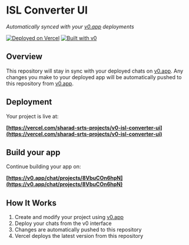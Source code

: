 # ISL Converter UI

*Automatically synced with your [v0.app](https://v0.app) deployments*

[![Deployed on Vercel](https://img.shields.io/badge/Deployed%20on-Vercel-black?style=for-the-badge&logo=vercel)](https://vercel.com/sharad-srts-projects/v0-isl-converter-ui)
[![Built with v0](https://img.shields.io/badge/Built%20with-v0.app-black?style=for-the-badge)](https://v0.app/chat/projects/8VbuCOn6hpN)

## Overview

This repository will stay in sync with your deployed chats on [v0.app](https://v0.app).
Any changes you make to your deployed app will be automatically pushed to this repository from [v0.app](https://v0.app).

## Deployment

Your project is live at:

**[https://vercel.com/sharad-srts-projects/v0-isl-converter-ui](https://vercel.com/sharad-srts-projects/v0-isl-converter-ui)**

## Build your app

Continue building your app on:

**[https://v0.app/chat/projects/8VbuCOn6hpN](https://v0.app/chat/projects/8VbuCOn6hpN)**

## How It Works

1. Create and modify your project using [v0.app](https://v0.app)
2. Deploy your chats from the v0 interface
3. Changes are automatically pushed to this repository
4. Vercel deploys the latest version from this repository